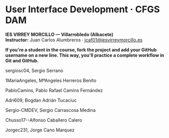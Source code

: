 # User Interface Development · CFGS DAM  
**IES VIRREY MORCILLO — Villarrobledo (Albacete)**  
**Instructor:** Juan Carlos Alumbreros · jcaf01@iesvirreymorcillo.es

**If you're a student in the course, fork the project and add your GitHub username on a new line.
This way, you'll practice a complete workflow in Git and GitHub.**

sergiosc04, Sergio Serrano

1MariaAngeles, MªAngeles Herreros Benito

PabloCamins, Pablo Rafael Camins Fernández

Adri609, Bogdan Adrián Tucaciuc

Sergio-CMDEV, Sergio Carrascosa Medina

Chusso17--Alfonso Caballero Calero

Jorgec231, Jorge Cano Marquez